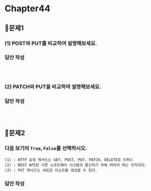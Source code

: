 # Chapter44
## 📌문제1

### (1) POST와 PUT를 비교하여 설명해보세요.
### 답안 작성
```

```
<br>

### (2) PATCH와 PUT을 비교하여 설명해보세요.
### 답안 작성
```

```

<br>

## 📌문제2
### 다음 보기의 `True`, `False`를 선택하시오.
```
(1) : HTTP 요청 메서드는 GET, POST, PUT, PATCH, DELETE로 5개다.
(2) : REST API란 다른 소프트웨어 시스템과 통신하기 위해 따라야 하는 규칙이다.
(3) : PUT 메서드는 새로운 리소르를 생성할 수 있다.
```
### 답안 작성
```
```

<br>
